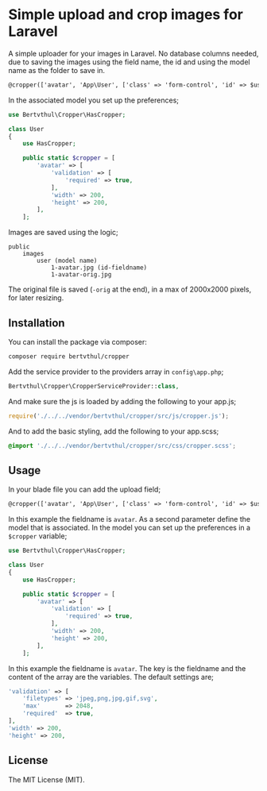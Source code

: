 # Simple upload and crop images for Laravel

A simple uploader for your images in Laravel. No database columns needed, due to saving the images using the field name, the id and using the model name as the folder to save in.  

```html
@cropper(['avatar', 'App\User', ['class' => 'form-control', 'id' => $user->id]])
```

In the associated model you set up the preferences;

```php
use Bertvthul\Cropper\HasCropper;

class User
{
    use HasCropper;

	public static $cropper = [
        'avatar' => [
            'validation' => [
                'required' => true,
            ],
            'width' => 200,
            'height' => 200,
        ],
    ];
```

Images are saved using the logic;
```
public
	images
		user (model name)
			1-avatar.jpg (id-fieldname)
			1-avatar-orig.jpg
```

The original file is saved (`-orig` at the end), in a max of 2000x2000 pixels, for later resizing.

## Installation

You can install the package via composer:

```bash
composer require bertvthul/cropper
```

Add the service provider to the providers array in `config\app.php`;

```php
Bertvthul\Cropper\CropperServiceProvider::class,
```

And make sure the js is loaded by adding the following to your app.js;

```js
require('./../../vendor/bertvthul/cropper/src/js/cropper.js');
```

And to add the basic styling, add the following to your app.scss;

```css
@import './../../vendor/bertvthul/cropper/src/css/cropper.scss';
```

## Usage

In your blade file you can add the upload field;

```html
@cropper(['avatar', 'App\User', ['class' => 'form-control', 'id' => $user->id]])
```

In this example the fieldname is `avatar`. As a second parameter define the model that is associated. In the model you can set up the preferences in a `$cropper` variable;

```php
use Bertvthul\Cropper\HasCropper;

class User
{
    use HasCropper;

	public static $cropper = [
        'avatar' => [
            'validation' => [
                'required' => true,
            ],
            'width' => 200,
            'height' => 200,
        ],
    ];
```

In this example the fieldname is `avatar`. The key is the fieldname and the content of the array are the variables. The default settings are;
```php
'validation' => [
    'filetypes' => 'jpeg,png,jpg,gif,svg',
    'max'       => 2048,
    'required'  => true,
],
'width' => 200,
'height' => 200,
```   


## License

The MIT License (MIT).
